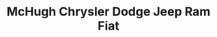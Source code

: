 ---
title: "McHugh Chrysler Dodge Jeep Ram Fiat"
url: /zanesville/mchugh-chrysler-dodge-jeep-ram-fiat/
shop: Autohaus
---